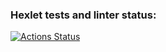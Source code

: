 ### Hexlet tests and linter status:
[![Actions Status](https://github.com/kalash-job/rails-project-66/workflows/hexlet-check/badge.svg)](https://github.com/kalash-job/rails-project-66/actions)